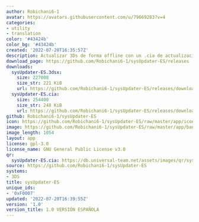 ```yaml
---
author: Robichani6-1
avatar: https://avatars.githubusercontent.com/u/79669283?v=4
categories:
- utility
- translation
color: '#43424b'
color_bg: '#43424b'
created: '2022-07-20T16:35:57Z'
description: Actualizar 3Ds de forma offline con un .cia de actualización
download_page: https://github.com/Robichani6-1/sysUpdater-ES/releases
downloads:
  sysUpdater-ES.3dsx:
    size: 227008
    size_str: 221 KiB
    url: https://github.com/Robichani6-1/sysUpdater-ES/releases/download/1.0/sysUpdater-ES.3dsx
  sysUpdater-ES.cia:
    size: 254400
    size_str: 248 KiB
    url: https://github.com/Robichani6-1/sysUpdater-ES/releases/download/1.0/sysUpdater-ES.cia
github: Robichani6-1/sysUpdater-ES
icon: https://github.com/Robichani6-1/sysUpdater-ES/raw/master/app/icon48x48.png
image: https://github.com/Robichani6-1/sysUpdater-ES/raw/master/app/banner.png
image_length: 1054
layout: app
license: gpl-3.0
license_name: GNU General Public License v3.0
qr:
  sysUpdater-ES.cia: https://db.universal-team.net/assets/images/qr/sysupdater-es-cia.png
source: https://github.com/Robichani6-1/sysUpdater-ES
systems:
- 3DS
title: sysUpdater-ES
unique_ids:
- '0xF0007'
updated: '2022-07-20T16:39:55Z'
version: '1.0'
version_title: 1.0 VERSIÓN ESPAÑOLA
---
```


